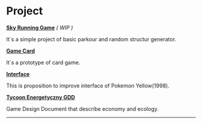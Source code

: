  # Project

__[**Sky Running Game**](https://drive.google.com/drive/folders/1h_Ji3y_UmB1GxObROYVbx2i28OoAQ9x2?usp=drive_link)__   *( WIP )*

It`s a simple project of basic parkour and random structur generator.    
  
  


 __[Game Card](https://miro.com/app/board/uXjVPtJ_4Uw=/)__   

 It`s a prototype of card game.

 
 
 __[Interface](Interfejs.pdf)__ 
 

This is proposition to improve interface of Pokemon Yellow(1998).

__[Tycoon Energetyczny GDD](tycoonenergetycznyGDD.pdf)__ 

Game Design Document that describe economy and ecology. 

---

